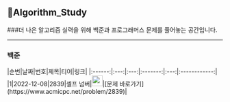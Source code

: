 <h2>📖Algorithm_Study</h2>
###더 나은 알고리즘 실력을 위해 백준과 프로그래머스 문제를 풀어놓는 공간입니다.
<hr>
<h3>백준</h3>
|순번|날짜|번호|제목|티어|링크|
|:------:|:---:|:---:|:-------:|:---:|:------------:|
|1|2022-12-08|2839|셀프 넘버|<img height="25px" width="25px"                            src="https://camo.githubusercontent.com/627abdadaa6151e4ef8e6ef62f47e735acfcd7c04d75fa1d771cf166a06a7f42/68747470733a2f2f7374617469632e736f6c7665642e61632f746965725f736d616c6c2f382e737667">|[문제 바로가기](https://www.acmicpc.net/problem/2839)|
